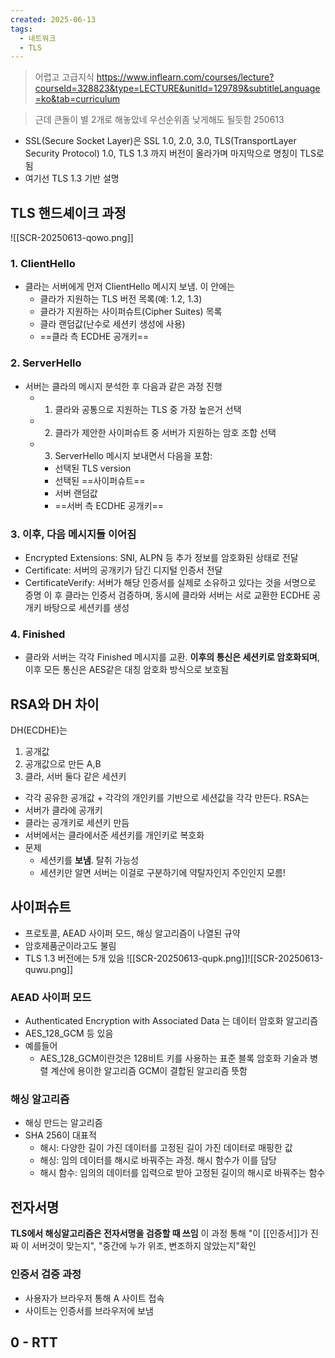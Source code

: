 ```yaml
---
created: 2025-06-13
tags:
  - 네트워크
  - TLS
---
```

> 어렵고 고급지식
> https://www.inflearn.com/courses/lecture?courseId=328823&type=LECTURE&unitId=129789&subtitleLanguage=ko&tab=curriculum

> 근데 큰돌이 별 2개로 해놓았네 우선순위좀 낮게해도 될듯함 250613


- SSL(Secure Socket Layer)은 SSL 1.0, 2.0, 3.0, TLS(TransportLayer Security Protocol) 1.0, TLS 1.3 까지 버전이 올라가며 마지막으로 명칭이 TLS로 됨
- 여기선 TLS 1.3 기반 설명

## TLS 핸드셰이크 과정
![[SCR-20250613-qowo.png]]
### 1. ClientHello
- 클라는 서버에게 먼저 ClientHello 메시지 보냄. 이 안에는
	- 클라가 지원하는 TLS 버전 목록(예: 1.2, 1.3)
	- 클라가 지원하는 사이퍼슈트(Cipher Suites) 목록
	- 클라 랜덤값(난수로 세션키 생성에 사용)
	- ==클라 측 ECDHE 공개키==
### 2. ServerHello
- 서버는 클라의 메시지 분석한 후 다음과 같은 과정 진행
	- 1) 클라와 공통으로 지원하는 TLS 중 가장 높은거 선택
	- 2) 클라가 제안한 사이퍼슈트 중 서버가 지원하는 암호 조합 선택
	- 3) ServerHello 메시지 보내면서 다음을 포함:
		- 선택된 TLS version
		- 선택된 ==사이퍼슈트==
		- 서버 랜덤값
		- ==서버 측 ECDHE 공개키==
### 3. 이후, 다음 메시지들 이어짐
- Encrypted Extensions: SNI, ALPN 등 추가 정보를 암호화된 상태로 전달
- Certificate: 서버의 공개키가 담긴 디지털 인증서 전달
- CertificateVerify: 서버가 해당 인증서를 실제로 소유하고 있다는 것을 서명으로 증명
이 후 클라는 인증서 검증하며, 동시에 클라와 서버는 서로 교환한 ECDHE 공개키 바탕으로 세션키를 생성
### 4. Finished
- 클라와 서버는 각각 Finished 메시지를 교환. **이후의 통신은 세션키로 암호화되며**, 이후 모든 통신은 AES같은 대칭 암호화 방식으로 보호됨


## RSA와 DH 차이
DH(ECDHE)는
1. 공개값
2. 공개값으로 만든 A,B
3. 클라, 서버 둘다 같은 세션키
- 각각 공유한 공개값 + 각각의 개인키를 기반으로 세션값을 각각 만든다.
RSA는
- 서버가 클라에 공개키
- 클라는 공개키로 세션키 만듬
- 서버에서는 클라에서준 세션키를 개인키로 복호화
- 문제
	- 세션키를 **보냄**. 탈취 가능성
	- 세션키만 알면 서버는 이걸로 구분하기에 약탈자인지 주인인지 모름!
## 사이퍼슈트
- 프로토콜, AEAD 사이퍼 모드, 해싱 알고리즘이 나열된 규약
- 암호제품군이라고도 불림
- TLS 1.3 버전에는 5개 있음
![[SCR-20250613-qupk.png]]![[SCR-20250613-quwu.png]]
### AEAD 사이퍼 모드
- Authenticated Encryption with Associated Data 는 데이터 암호화 알고리즘
- AES_128_GCM 등 있음
- 예를들어
	- AES_128_GCM이란것은 128비트 키를 사용하는 표준 블록 암호화 기술과 병렬 계산에 용이한 알고리즘 GCM이 결합된 알고리즘 뜻함
### 해싱 알고리즘
- 해싱 만드는 알고리즘
- SHA 256이 대표적
	- 해시: 다양한 길이 가진 데이터를 고정된 길이 가진 데이터로 매핑한 값
	- 해싱: 임의 데이터를 해시로 바꿔주는 과정. 해시 함수가 이를 담당
	- 해시 함수: 임의의 데이터를 입력으로 받아 고정된 길이의 해시로 바꿔주는 함수
## 전자서명
**TLS에서 해싱알고리즘은 전자서명을 검증할 때 쓰임**
이 과정 통해 "이 [[인증서]]가 진짜 이 서버것이 맞는지", "중간에 누가 위조, 변조하지 않았는지"확인

### 인증서 검증 과정
- 사용자가 브라우저 통해 A 사이트 접속
- 사이트는 인증서를 브라우저에 보냄

## 0 - RTT
